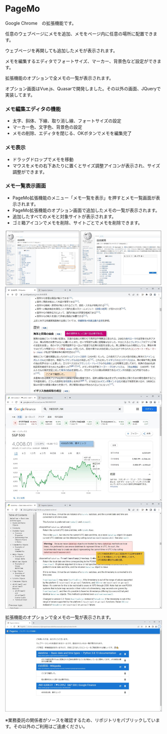 # PageMo
Google Chrome　の拡張機能です。

任意のウェブページにメモを追加、メモをページ内に任意の場所に配置できます。 

ウェブページを再開しても追加したメモが表示されます。

メモを編集するエディタでフォートサイズ、マーカー、背景色など設定ができます。

拡張機能のオプションで全メモの一覧が表示されます。

オプション画面はVue.js、Quasarで開発しました。その以外の画面、JQueryで実装してます。

### メモ編集エディタの機能
- 太字、斜体、下線、取り消し線、フォートサイズの設定
- マーカー色、文字色、背景色の設定
- メモの削除、エディタを閉じる、OKボタンでメモを編集完了

### メモ表示
- ドラッグドロップでメモを移動
- マウスをメモの右下あたりに置くとサイズ調整アイコンが表示され、サイズ調整ができます。

### メモ一覧表示画面
- PageMo拡張機能のメニュー「メモ一覧を表示」を押すとメモ一覧画面が表示されます。
- PageMo拡張機能のオプション画面で追加したメモの一覧が表示されます。
- 追加したすべてのメモと対象サイトが表示されます。
- ゴミ箱アイコンでメモを削除、サイトごとでメモを削除できます。


![](manual/1.jpg)
![](manual/3.jpg)
![](manual/4.jpg)
![](manual/5.jpg)

拡張機能のオプションで全メモの一覧が表示されます。
![](manual/2.jpg)


※業務委託の関係者がソースを確認するため、リポジトリをパブリックしています。その以外のご利用はご遠慮ください。
